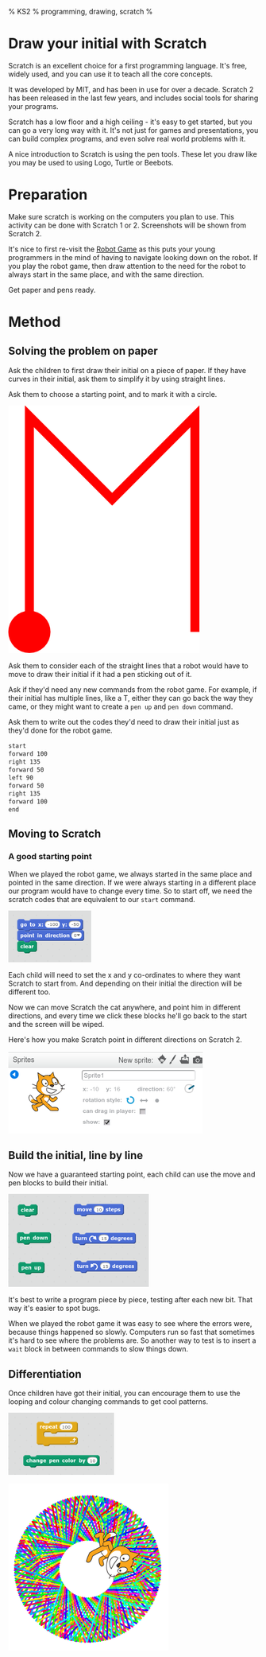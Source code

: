 % KS2
% programming, drawing, scratch
%

# Draw your initial with Scratch

Scratch is an excellent choice for a first programming language. It's free,
widely used, and you can use it to teach all the core concepts.

It was developed by MIT, and has been in use for over a decade. Scratch 2 has
been released in the last few years, and includes social tools for sharing your
programs.

Scratch has a low floor and a high ceiling - it's easy to get started, but you
can go a very long way with it. It's not just for games and presentations, you
can build complex programs, and even solve real world problems with it.

A nice introduction to Scratch is using the pen tools. These let you draw like
you may be used to using Logo, Turtle or Beebots.

# Preparation

Make sure scratch is working on the computers you plan to use. This activity can
be done with Scratch 1 or 2. Screenshots will be shown from Scratch 2.

It's nice to first re-visit the [Robot Game](robot.md) as this puts your young
programmers in the mind of having to navigate looking down on the robot. If you
play the robot game, then draw attention to the need for the robot to always
start in the same place, and with the same direction.

Get paper and pens ready.

# Method

## Solving the problem on paper

Ask the children to first draw their initial on a piece of paper. If they have
curves in their initial, ask them to simplify it by using straight lines.

Ask them to choose a starting point, and to mark it with a circle.

![initial](initial.png)

Ask them to consider each of the straight lines that a robot would have to move
to draw their initial if it had a pen sticking out of it.

Ask if they'd need any new commands from the robot game. For example, if their initial has multiple lines, like a T, either they can go back the way
they came, or they might want to create a `pen up` and `pen down` command.

Ask them to write out the codes they'd need to draw their initial just as they'd
done for the robot game.

    start
    forward 100
    right 135
    forward 50
    left 90
    forward 50
    right 135
    forward 100
    end

## Moving to Scratch

### A good starting point

When we played the robot game, we always started in the same place and pointed
in the same direction. If we were always starting in a different place our
program would have to change every time. So to start off, we need the scratch
codes that are equivalent to our `start` command.

![start](start.png)

Each child will need to set the x and y co-ordinates to where they want Scratch
to start from. And depending on their initial the direction will be different
too.

Now we can move Scratch the cat anywhere, and point him in different directions,
and every time we click these blocks he'll go back to the start and the screen
will be wiped.

Here's how you make Scratch point in different directions on Scratch 2.

![movesprite](movesprite.png)

## Build the initial, line by line

Now we have a guaranteed starting point, each child can use the move and pen
blocks to build their initial.

![commands](commands.png)

It's best to write a program piece by piece, testing after each new bit. That
way it's easier to spot bugs. 

When we played the robot game it was easy to see where the errors were, because
things happened so slowly. Computers run so fast that sometimes it's hard to see
where the problems are. So another way to test is to insert a `wait` block in
between commands to slow things down.

## Differentiation

Once children have got their initial, you can encourage them to use the looping
and colour changing commands to get cool patterns.

![loops and colours](loops_and_colours.png)

![looped M](loopedM.png)


